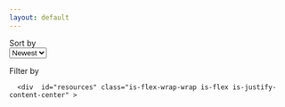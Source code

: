 ```yaml
---
layout: default
---
```

<script>
function hideOrShowText(text) {
    text.classList.toggle("is-clipped");
    text.style.whiteSpace = text.classList.contains("is-clipped") ?  "nowrap" : "normal";
}
</script>
<div id="main-wrap" class="is-flex  is-flex-direction-column ">
    <nav class="level filters">
                    <div class="filter level-item">
                <div class="tag is-size-6"> Sort by </div>
                          <select name="sort-by" id="sort-by">
                                <option value="newest">Newest</option>
                                <option value="oldest">Oldest</option>
                                <option value="name">Name</option>
                          </select>
                </div>
                        <div class="filter level-item filter-tags">
                          <p class="has-text-centered">Filter by</p>
                          <div id="tags" class="is-flex"></div>
                </div>
                      <div class="level-item">
                          <p id="info"></p>
                </div>
    </nav>

      <div  id="resources" class="is-flex-wrap-wrap is-flex is-justify-content-center" >
  </div>
    </div>

